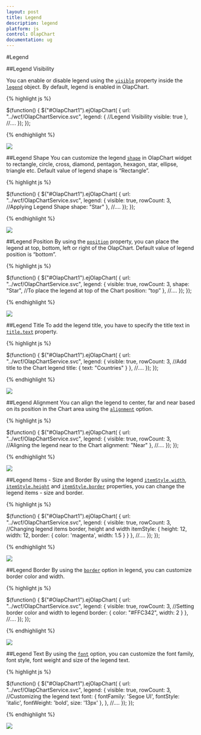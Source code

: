 ```yaml
---
layout: post
title: Legend
description: legend
platform: js
control: OlapChart
documentation: ug
---
```


#Legend

##Legend Visibility

You can enable or disable legend using the [`visible`](/js/api/ejchart#members:legend-visible) property inside the [`legend`](/js/api/ejchart#members:legend) object. By default, legend is enabled in OlapChart.

{% highlight js %}

$(function()
{
    $("#OlapChart1").ejOlapChart(
    {
        url: "../wcf/OlapChartService.svc",
        legend:
        {
            //Legend Visibility 
            visible: true
        },
        //....
    });
});

{% endhighlight %}

![](Legend_images/Legend_img1.png) 

##Legend Shape
You can customize the legend [`shape`](/js/api/ejchart#members:legend-shape) in OlapChart widget to rectangle, circle, cross, diamond, pentagon, hexagon, star, ellipse, triangle etc. Default value of legend shape is “Rectangle”.

{% highlight js %}

$(function()
{
    $("#OlapChart1").ejOlapChart(
    {
        url: "../wcf/OlapChartService.svc",
        legend:
        {
            visible: true,
            rowCount: 3,
            //Applying Legend Shape
            shape: "Star"
        },
        //....
    });
});

{% endhighlight %}

![](Legend_images/Legend_img2.png) 

##Legend Position
By using the [`position`](/js/api/ejchart#members:legend-position) property, you can place the legend at top, bottom, left or right of the OlapChart. Default value of legend position is “bottom”.

{% highlight js %}

$(function()
{
    $("#OlapChart1").ejOlapChart(
    {
        url: "../wcf/OlapChartService.svc",
        legend:
        {
            visible: true,
            rowCount: 3,
            shape: "Star",
            //To place the legend at top of the Chart
            position: “top”
        },
        //....
    });
});

{% endhighlight %}

![](Legend_images/Legend_img3.png) 

##Legend Title
To add the legend title, you have to specify the title text in [`title.text`](/js/api/ejchart#members:legend-title-text) property.

{% highlight js %}

$(function()
{
    $("#OlapChart1").ejOlapChart(
    {
        url: "../wcf/OlapChartService.svc",
        legend:
        {
            visible: true,
            rowCount: 3,
            //Add title to the Chart legend
            title:
            {
                text: "Countries"
            }
        },
        //....
    });
});

{% endhighlight %}

![](Legend_images/Legend_img4.png) 

##Legend Alignment
You can align the legend to center, far and near based on its position in the Chart area using the [`alignment`](help.syncfusion.com/js/api/ejchart#members:legend-alignment) option.
 
{% highlight js %}

$(function()
{
    $("#OlapChart1").ejOlapChart(
    {
        url: "../wcf/OlapChartService.svc",
        legend:
        {
            visible: true,
            rowCount: 3,
            //Aligning the legend near to the Chart
            alignment: "Near"
        },
        //....
    });
});

{% endhighlight %}

![](Legend_images/Legend_img5.png)

##Legend Items - Size and Border
By using the legend [`itemStyle.width`](/js/api/ejchart#members:legend-itemstyle-width), [`itemStyle.height`](/js/api/ejchart#members:legend-itemstyle-height) and [`itemStyle.border`](/js/api/ejchart#members:legend-itemstyle-border) properties, you can change the legend items - size and border.

{% highlight js %}

$(function()
{
    $("#OlapChart1").ejOlapChart(
    {
        url: "../wcf/OlapChartService.svc",
        legend:
        {
            visible: true,
            rowCount: 3,
            //Changing legend items border, height and width
            itemStyle:
            {
                height: 12,
                width: 12,
                border:
                {
                    color: 'magenta',
                    width: 1.5
                }
            }
        },
        //....
    });
});

{% endhighlight %}

![](Legend_images/Legend_img6.png)
 
##Legend Border
By using the [`border`](/js/api/ejchart#members:legend-border) option in legend, you can customize border color and width.

{% highlight js %}

$(function()
{
    $("#OlapChart1").ejOlapChart(
    {
        url: "../wcf/OlapChartService.svc",
        legend:
        {
            visible: true,
            rowCount: 3,
            //Setting border color and width to legend
            border:
            {
                color: "#FFC342",
                width: 2
            }
        },
        //....
    });
});

{% endhighlight %}

![](Legend_images/Legend_img7.png)

##Legend Text
By using the [`font`](/js/api/ejchart#members:legend-font) option, you can customize the font family, font style, font weight and size of the legend text. 

{% highlight js %}

$(function()
{
    $("#OlapChart1").ejOlapChart(
    {
        url: "../wcf/OlapChartService.svc",
        legend:
        {
            visible: true,
            rowCount: 3,
            //Customizing the legend text
            font:
            {
                fontFamily: 'Segoe UI',
                fontStyle: 'italic',
                fontWeight: 'bold',
                size: '13px'
            },
        },
        //....
    });
});

{% endhighlight %}

![](Legend_images/Legend_img8.png)